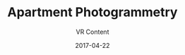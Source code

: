 ---
title: Apartment Photogrammetry
subtitle: VR Content
layout: default
modal-id: 3
date: 2017-04-22
img: apt.PNG
thumbnail: apt-thumbnail.png
alt: image-alt
project-date: April 2017
company: Personal
category: VR Content
code: https://www.google.com
description: I made a photogrammetry scan of my apartment using my cell phone and Agisoft Photoscan.

---